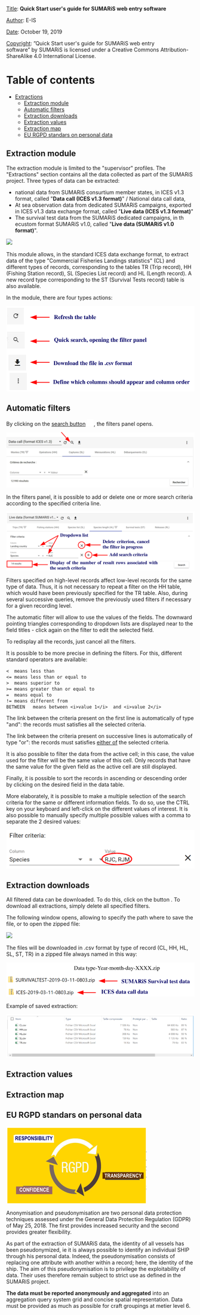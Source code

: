 <u>Title</u>:	 <b>Quick Start user's guide for SUMARiS web entry software</b> 

<u>Author</u>: E-IS	

<u>Date</u>:	October 19, 2019 

<u>Copyright</u>: ”Quick Start user's guide for SUMARiS web entry software” by SUMARiS is licensed under a Creative Commons Attribution-ShareAlike 4.0 International License.

# Table of contents

 - [Extractions]()
    * [Extraction module]()
    * [Automatic filters]()
    * [Extraction downloads]()
    * [Extraction values]()
    * [Extraction map]()
    * [EU RGPD standars on personal data]()

## Extraction module

The extraction module is limited to the "supervisor" profiles.
The "Extractions" section contains all the data collected as part of the SUMARiS project. Three types of data can be extracted:
- national data from SUMARiS consurtium member states, in ICES v1.3 format, called "<b>Data call (ICES v1.3 format)</b>" / National data call data,
- At sea observation data from dedicated SUMARiS campaigns, exported in ICES v1.3 data exchange format, called "<b>Live data (ICES v1.3 format)</b>"
- The  survival test data from the SUMARiS dedicated campaigns, in th ecustom format SUMARiS v1.0, called "<b>Live data (SUMARiS v1.0 format)</b>". 

![](./xxx.png)

This   module   allows,   in   the   standard   ICES   data   exchange   format,   to   extract   data   of   the   type "Commercial Fisheries Landings statistics" (CL) and different types of records, corresponding to
the tables TR (Trip record), HH (Fishing Station record), SL (Species List record) and HL (Length record). A new record type corresponding to the ST (Survival Tests record) table is also available.

In the module, there are four types actions:

![](./action-button.png)

## Automatic filters

By clicking on the <u>search button</u> ![](./baseline_search_white_18dp1x.png), the filters panel opens.

![](./search-button.png)

In the filters panel, it is possible to add or delete one or more search criteria according to the specified criteria line.

![](./filters.png)

Filters specified on high-level records affect low-level records for the same type of data. Thus, it is not necessary to repeat a filter on the HH table, which would have been previously specified for the
TR table. Also, during several successive queries, remove the previously used filters if necessary for a given recording level.

The automatic filter will allow to use the values  of the fields. The downward pointing triangles corresponding to dropdown lists are displayed near to the field titles - click again on the filter to edit
the selected field.

To redisplay all the records, just cancel all the filters.

It is possible to be more precise in defining the filters. For this, different standard operators are
available:

    <  means less than
    <= means less than or equal to
    >  means superior to
    >= means greater than or equal to
    =  means equal to
    != means different from
    BETWEEN   means between <i>value 1</i>  and <i>value 2</i> 

The link between the criteria present on the first line is automatically of type "and": the records
must satisfies all the selected criteria.

The link between the criteria present on successive lines is automatically of type "or": the records
must satisfies <u>either of</u> the selected criteria.

It is also possible to filter the data from the active cell; in this case, the value used for the filter will
be the same value of this cell. Only records that have the same value for the given field as the active
cell are still displayed.

Finally, it is possible to sort the records in ascending or descending order by clicking on the desired
field in the data table.

More elaborately, it is possible to make a multiple selection of the search criteria for the same or
different information fields. To do so, use the CTRL key on your keyboard and left-click on the
different values of interest. It is also possible to manually specify multiple possible values with a
comma to separate the 2 desired values:

![](./filter-criteria.png)

## Extraction downloads

All filtered data can be downloaded. To do this, click on the button          .
To download all extractions, simply delete all specified filters.

The following window opens, allowing to specify the path where to save the file, or to open the
zipped file:

![](./download.png)

The files will be downloaded in .csv format by type of record (CL, HH, HL, SL, ST, TR) in a
zipped file always named in this way:

![](./save-zip.png)

Example of saved extraction:

![](./save-extraction.png)



## Extraction values


## Extraction map


## EU RGPD standars on personal data

![](./rgpd.png)

Anonymisation   and   pseudonymisation   are   two   personal   data
protection techniques assessed under the General Data Protection
Regulation (GDPR) of May 25, 2018. The first provides increased
security and the second provides greater flexibility.

As   part   of   the   extraction   of   SUMARiS   data,   the   identity  of   all
vessels has been pseudonymized, ie it is always possible to identify an individual SHIP through his
personal data. Indeed, the pseudonymisation consists of replacing one attribute with another within
a   record;   here,   the   identity  of   the   ship.  The   aim   of   this   pseudonymisation   is  to   privilege   the
exploitability of data. Their uses therefore remain subject to strict use as defined in the SUMARiS
project.

<b>The data must be reported anonymously and aggregated</b> into an aggregation query system grid
and concise spatial representation. Data must be provided as much as possible for craft groupings at
metier level 6. 
